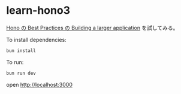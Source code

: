 # learn-hono3

[Hono の Best Practices の Building a larger application](https://hono.dev/docs/guides/best-practices#building-a-larger-application)
を試してみる。

To install dependencies:

```sh
bun install
```

To run:

```sh
bun run dev
```

open <http://localhost:3000>
